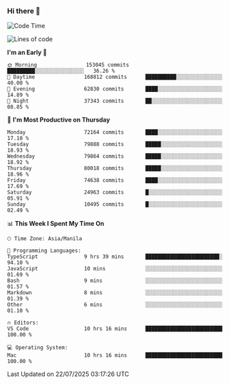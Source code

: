 ### Hi there 👋

<!--START_SECTION:waka-->
![Code Time](http://img.shields.io/badge/Code%20Time-6%2C130%20hrs%2037%20mins-blue)

![Lines of code](https://img.shields.io/badge/From%20Hello%20World%20I%27ve%20Written-143.8%20million%20lines%20of%20code-blue)

**I'm an Early 🐤** 

```text
🌞 Morning                153045 commits      █████████░░░░░░░░░░░░░░░░   36.26 % 
🌆 Daytime                168812 commits      ██████████░░░░░░░░░░░░░░░   40.00 % 
🌃 Evening                62830 commits       ████░░░░░░░░░░░░░░░░░░░░░   14.89 % 
🌙 Night                  37343 commits       ██░░░░░░░░░░░░░░░░░░░░░░░   08.85 % 
```
📅 **I'm Most Productive on Thursday** 

```text
Monday                   72164 commits       ████░░░░░░░░░░░░░░░░░░░░░   17.10 % 
Tuesday                  79888 commits       █████░░░░░░░░░░░░░░░░░░░░   18.93 % 
Wednesday                79864 commits       █████░░░░░░░░░░░░░░░░░░░░   18.92 % 
Thursday                 80018 commits       █████░░░░░░░░░░░░░░░░░░░░   18.96 % 
Friday                   74638 commits       ████░░░░░░░░░░░░░░░░░░░░░   17.69 % 
Saturday                 24963 commits       █░░░░░░░░░░░░░░░░░░░░░░░░   05.91 % 
Sunday                   10495 commits       █░░░░░░░░░░░░░░░░░░░░░░░░   02.49 % 
```


📊 **This Week I Spent My Time On** 

```text
🕑︎ Time Zone: Asia/Manila

💬 Programming Languages: 
TypeScript               9 hrs 39 mins       ████████████████████████░   94.10 % 
JavaScript               10 mins             ░░░░░░░░░░░░░░░░░░░░░░░░░   01.69 % 
Bash                     9 mins              ░░░░░░░░░░░░░░░░░░░░░░░░░   01.57 % 
Markdown                 8 mins              ░░░░░░░░░░░░░░░░░░░░░░░░░   01.39 % 
Other                    6 mins              ░░░░░░░░░░░░░░░░░░░░░░░░░   01.10 % 

🔥 Editors: 
VS Code                  10 hrs 16 mins      █████████████████████████   100.00 % 

💻 Operating System: 
Mac                      10 hrs 16 mins      █████████████████████████   100.00 % 
```


 Last Updated on 22/07/2025 03:17:26 UTC
<!--END_SECTION:waka-->


<!--
**rad182/rad182** is a ✨ _special_ ✨ repository because its `README.md` (this file) appears on your GitHub profile.

Here are some ideas to get you started:

- 🔭 I’m currently working on ...
- 🌱 I’m currently learning ...
- 👯 I’m looking to collaborate on ...
- 🤔 I’m looking for help with ...
- 💬 Ask me about ...
- 📫 How to reach me: ...
- 😄 Pronouns: ...
- ⚡ Fun fact: ...
-->
